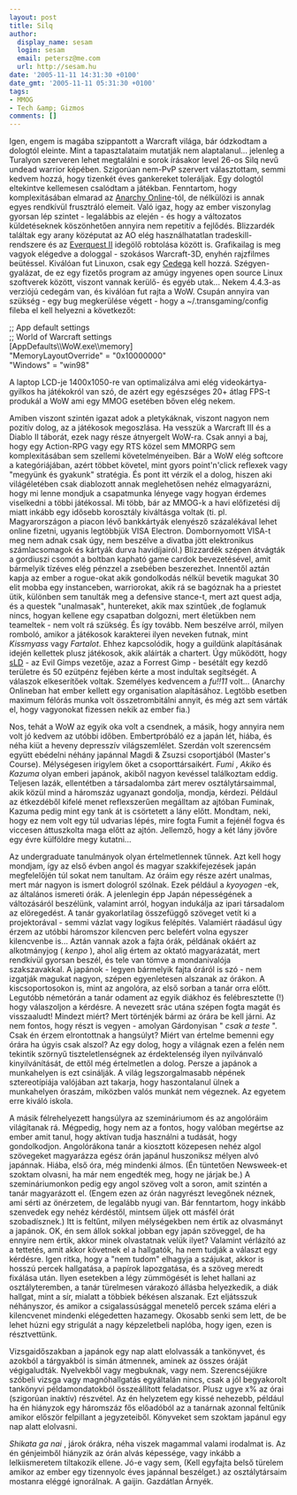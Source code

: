 ```yaml
---
layout: post
title: Silq
author:
  display_name: sesam
  login: sesam
  email: petersz@me.com
  url: http://sesam.hu
date: '2005-11-11 14:31:30 +0100'
date_gmt: '2005-11-11 05:31:30 +0100'
tags:
- MMOG
- Tech &amp; Gizmos
comments: []
---
```


Igen, engem is magába szippantott a Warcraft világa, bár ódzkodtam a dologtól eleinte. Mint a tapasztalataim mutatják nem alaptalanul... jelenleg a Turalyon szerveren lehet megtalálni e sorok írásakor level 26-os Silq nevű undead warrior képében. Szigorúan nem-PvP szervert választottam, semmi kedvem hozzá, hogy tizenkét éves gankereket toleráljak. Egy dologtól eltekintve kellemesen csalódtam a játékban. Fenntartom, hogy komplexitásában elmarad az [Anarchy Online](http://www.anarchy-online.com)-tól, de nélkülözi is annak egyes rendkívül frusztráló elemeit. Való igaz, hogy az ember viszonylag gyorsan lép szintet - legalábbis az elején - és hogy a változatos küldetéseknek köszönhetően annyira nem repetitív a fejlődés. Blizzardék találtak egy arany középutat az AO elég használhatatlan tradeskill-rendszere és az [Everquest II](http://everquest2.station.sony.com) idegölő robtolása között is. Grafikailag is meg vagyok elégedve a dologgal - szokásos Warcraft-3D, enyhén rajzfilmes beütéssel. Kiválóan fut Linuxon, csak egy [Cedega](http://www.transgaming.com) kell hozzá. Szégyen-gyalázat, de ez egy fizetős program az amúgy ingyenes open source Linux szoftverek között, viszont vannak kerülő- és egyéb utak... Nekem 4.4.3-as verziójú cedegám van, és kiválóan fut rajta a WoW. Csupán annyira van szükség - egy bug megkerülése végett - hogy a ~/.transgaming/config fileba el kell helyezni a következőt:

;; App default settings  
;; World of Warcraft settings  
[AppDefaults\\\WoW.exe\\\memory]  
"MemoryLayoutOverride" = "0x10000000"  
"Windows" = "win98"

A laptop LCD-je 1400x1050-re van optimalizálva ami elég videokártya-gyilkos ha játékokról van szó, de azért egy egészséges 20+ átlag FPS-t produkál a WoW ami egy MMOG esetében bőven elég nekem.

Amiben viszont szintén igazat adok a pletykáknak, viszont nagyon nem pozitív dolog, az a játékosok megoszlása. Ha vesszük a Warcraft III és a Diablo II táborát, ezek nagy része átnyergelt WoW-ra. Csak annyi a baj, hogy egy Action-RPG vagy egy RTS közel sem MMORPG sem komplexitásában sem szellemi követelményeiben. Bár a WoW elég softcore a kategóriájában, azért többet követel, mint gyors point'n'click reflexek vagy "megyünk és gyakunk" stratégia. És pont itt vérzik el a dolog, hiszen aki világéletében csak diablozott annak meglehetősen nehéz elmagyarázni, hogy mi lenne mondjuk a csapatmunka lényege vagy hogyan érdemes viselkedni a többi játékossal. Mi több, bár az MMOG-k a havi előfizetési díj miatt inkább egy idősebb korosztály kiváltásga voltak (ti. pl. Magyarországon a piacon lévő bankkártyák elenyésző százalékával lehet online fizetni, ugyanis legtöbbjük VISA Electron. Dombornyomott VISA-t meg nem adnak csak úgy, nem beszélve a divatba jött elektronikus számlacsomagok és kártyák durva havidíjairól.) Blizzardék szépen átvágták a gordiuszi csomót a boltban kapható game cardok bevezetésével, amit bármelyik tízéves elég pénzzel a zsebében beszerezhet. Innentől aztán kapja az ember a rogue-okat akik gondolkodás nélkül bevetik magukat 30 elit mobba egy instanceben, warriorokat, akik rá se bagóznak ha a priestet ütik, különben sem tanulták meg a defensive stance-t, mert azt quest adja, és a questek "unalmasak", huntereket, akik max szintűek ,de foglamuk nincs, hogyan kellene egy csapatban dolgozni, mert életükben nem teameltek - nem volt rá szükség. És így tovább. Nem beszélve arról, milyen romboló, amikor a játékosok karakterei ilyen neveken futnak, mint _Kissmyass_ vagy _Fartalot_. Ehhez kapcsolódik, hogy a guildünk alapításának idején kellettek plusz játékosok, akik aláírták a chartert. Úgy működött, hogy [sLD](http://sld.interhost.hu) \- az Evil Gimps vezetője, azaz a Forrest Gimp - besétált egy kezdő területre és 50 ezütpénz fejében kérte a most indultak segítségét. A válaszok elkeserítőek voltak. Személyes kedvencem a _fu!!11_ volt... (Anarchy Onlineban hat ember kellett egy organisation alapításához. Legtöbb esetben maximum félórás munka volt összetrombitálni annyit, és még azt sem várták el, hogy vagyonokat fizessen nekik az ember fia.)

Nos, tehát a WoW az egyik oka volt a csendnek, a másik, hogy annyira nem volt jó kedvem az utóbbi időben. Embertpróbáló ez a japán lét, hiába, és néha kiüt a heveny depresszív világszemlélet. Szerdán volt szerencsém együtt ebédelni néhány japánnal Magdi & Zsuzsi csoportjából (Master's Course). Mélységesen irigylem őket a csoporttársaikért. _Fumi_ , _Akiko_ és _Kazuma_ olyan emberi japánok, akiből nagyon kevéssel találkoztam eddig. Teljesen lazák, ellentétben a társadalomba zárt merev osztálytársaimmal, akik közül mind a háromszáz ugyanazt gondolja, mondja, kérdezi. Például az étkezdéből kifelé menet reflexszerűen megálltam az ajtóban Fuminak, Kazuma pedig mint egy tank át is csörtetett a lány előtt. Mondtam, neki, hogy ez nem volt egy túl udvarias lépés, mire fogta Fumit a fejénél fogva és viccesen áttuszkolta maga előtt az ajtón. Jellemző, hogy a két lány jövőre egy évre külföldre megy kutatni...

Az undergraduate tanulmányok olyan értelmetlennek tűnnek. Azt kell hogy mondjam, így az első évben angol és magyar szakkifejezések japán megfelelőjén túl sokat nem tanultam. Az óráim egy része azért unalmas, mert már nagyon is ismert dologról szólnak. Ezek például a _kyoyogen_ -ek, az általános ismereti órák. A jelenlegin épp Japán népességének a változásáról beszélünk, valamint arról, hogyan indukálja az ipari társadalom az elöregedést. A tanár gyakorlatilag összefüggő szöveget vetít ki a projektorával - semmi vázlat vagy logikus felépítés. Valamiért ráadásul úgy érzem az utóbbi háromszor kilencven perc belefért volna egyszer kilencvenbe is... Aztán vannak azok a fajta órák, példának okáért az alkotmányjog ( _kenpo_ ), ahol alig értem az oktató magyarázatát, mert rendkívül gyorsan beszél, és tele van tömve a mondanivalója szakszavakkal. A japánok - legyen bármelyik fajta óráról is szó - nem izgatják magukat nagyon, szépen egyenletesen alszanak az órákon. A kiscsoportosokon is, mint az angolóra, az első sorban a tanár orra előtt. Legutóbb németórán a tanár odament az egyik diákhoz és felébresztette (!) hogy válaszoljon a kérdésre. A nevezett srác utána szépen fogta magát és visszaaludt! Mindezt miért? Mert történjék bármi az órára be kell járni. Az nem fontos, hogy részt is vegyen - amolyan Gárdonyisan " _csak a teste_ ". Csak én érzem elrontottnak a hangsúlyt? Miért van értelme bemenni egy órára ha úgyis csak alszol? Az egy dolog, hogy a világnak ezen a felén nem tekintik szörnyű tiszteletlenségnek az érdektelenség ilyen nyilvánvaló kinyilvánítását, de ettől még értelmetlen a dolog. Persze a japánok a munkahelyen is ezt csinálják. A világ legszorgalmasabb népének sztereotípiája valójában azt takarja, hogy haszontalanul ülnek a munkahelyen óraszám, miközben valós munkát nem végeznek. Az egyetem erre kiváló iskola.

A másik félrehelyezett hangsúlyra az szemináriumom és az angolóráim világítanak rá. Mégpedig, hogy nem az a fontos, hogy valóban megértse az ember amit tanul, hogy aktívan tudja használni a tudását, hogy gondolkodjon. Angolórákona tanár a kiosztott közepesen nehéz algol szövegeket magyarázza egész órán japánul huszoniksz mélyen alvó japánnak. Hiába, első óra, még mindenki álmos. (Én tüntetően Newsweek-et szoktam olvasni, ha már nem engedték meg, hogy ne járjak be.) A szemináriumonkon pedig egy angol szöveg volt a soron, amit szintén a tanár magyarázott el. (Engem ezen az órán nagyrészt levegőnek néznek, ami sérti az önérzetem, de legalább nyugi van. Bár fenntartom, hogy inkább szenvedek egy nehéz kérdéstől, mintsem üljek ott másfél órát szobadísznek.) Itt is feltűnt, milyen mélységekben nem értik az olvasmányt a japánok. OK, én sem állok sokkal jobban egy japán szöveggel, de ha ennyire nem értik, akkor minek olvastatnak velük ilyet? Valamint vérlázító az a tettetés, amit akkor követnek el a hallgatók, ha nem tudják a választ egy kérdésre. Igen ritka, hogy a "nem tudom" elhagyja a szájukat, akkor is hosszú percek hallgatása, a papírok lapozgatása, és a szöveg meredt fixálása után. Ilyen esetekben a légy zümmögését is lehet hallani az osztályteremben, a tanár türelmesen várakozó állásba helyezkedik, a diák hallgat, mint a sír, mialatt a többiek békésen alszanak. Ezt eljátsszuk néhányszor, és amikor a csigalassúsággal menetelő percek száma eléri a kilencvenet mindenki elégedetten hazamegy. Okosabb senki sem lett, de be lehet húzni egy strigulát a nagy képzeletbeli naplóba, hogy igen, ezen is résztvettünk.

Vizsgaidőszakban a japánok egy nap alatt elolvassák a tankönyvet, és azokból a tárgyakból is simán átmennek, aminek az összes óráját végigaludták. Nyelvekből vagy megbuknak, vagy nem. Szerencséjükre szóbeli vizsga vagy magnóhallgatás egyáltalán nincs, csak a jól begyakorolt tankönyvi példamondatokból összeállított feladatsor. Plusz ugye x% az órai (szigorúan inaktív) részvétel. Az én helyzetem egy kissé nehezebb, például ha én hiányzok egy háromszáz fős előadóból az a tanárnak azonnal feltűnik amikor először felpillant a jegyzeteiből. Könyveket sem szoktam japánul egy nap alatt elolvasni.

_Shikata ga nai_ , járok órákra, néha viszek magammal valami irodalmat is. Az én génjeimből hiányzik az órán alvás képessége, vagy inkább a lelkiismeretem tiltakozik ellene. Jó-e vagy sem, (Kell egyfajta belső türelem amikor az ember egy tizennyolc éves japánnal beszélget.) az osztálytársaim mostanra eléggé ignorálnak. A gaijin. Gazdátlan Árnyék.
